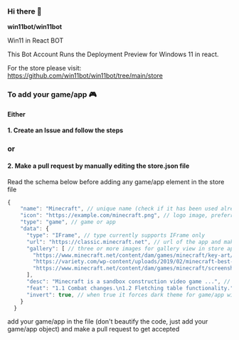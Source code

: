 ### Hi there 👋


**win11bot/win11bot** 

Win11 in React BOT

This Bot Account Runs the Deployment Preview for Windows 11 in react.

For the store please visit: https://github.com/win11bot/win11bot/tree/main/store

### To add your game/app 🎮

#### Either

#### 1. Create an Issue and follow the steps

### or

#### 2. Make a pull request by manually editing the store.json file

Read the schema below before adding any game/app element in the store file
```js
{
    "name": "Minecraft", // unique name (check if it has been used already in the file)
    "icon": "https://example.com/minecraft.png", // logo image, preferrably 1:1 and less than 128px of width
    "type": "game", // game or app
    "data": {
      "type": "IFrame", // type currently supports IFrame only
      "url": "https://classic.minecraft.net", // url of the app and make sure they accept Iframe
      "gallery": [ // three or more images for gallery view in store app
        "https://www.minecraft.net/content/dam/games/minecraft/key-art/CavesandCliffsPt1-dotNET-HomepagePromo-600x360.png",
        "https://variety.com/wp-content/uploads/2019/02/minecraft-best-year-yet.png?w=600",
        "https://www.minecraft.net/content/dam/games/minecraft/screenshots/RayTracing-MineCraft-PMP-Always-Something-New.jpg"
      ],
      "desc": "Minecraft is a sandbox construction video game ...", // description for store app
      "feat": "1.1 Combat changes.\n1.2 Fletching table functionality.", // features for store app
      "invert": true, // when true it forces dark theme for game/app window, default is false.
    }
  }
```

add your game/app in the file (don't beautify the code, just add your game/app object) and make a pull request to get accepted
